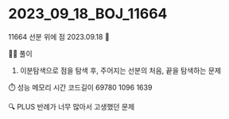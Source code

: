 # 2023_09_18_BOJ_11664

11664 선분 위에 점 2023.09.18 📆

👩‍🏫 풀이

1. 이분탐색으로 점을 탐색 후, 주어지는 선분의 처음, 끝을 탐색하는 문제

⏱️ 성능
메모리 시간 코드길이
69780 1096 1639

🔍 PLUS
반례가 너무 많아서 고생했던 문제
